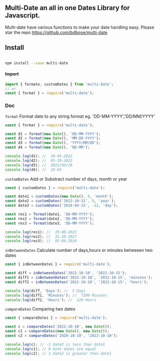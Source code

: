 ## Multi-Date an all in one Dates Library for Javascript.

Multi-date have various functions to make your date handling easy. Please star the repo https://github.com/bdbose/multi-date

## Install

```bash

npm install --save multi-date


```

#### Import

```jsx
import { formate, customDates } from 'multi-date';
// or
const { format } = require('multi-date');
```

### Doc

`format` Format date to any string format eg. 'DD-MM-YYYY','DD/MM/YYYY'

```jsx
const { format } = require('multi-date');

const d1 = format(new Date(), 'DD-MM-YYYY');
const d2 = format(new Date(), 'MM-DD-YYYY');
const d3 = format(new Date(), 'YYYY/MM/DD');
const d4 = format(new Date(), 'DD-MM');

console.log(d1); //  19-03-2022
console.log(d2); //  03-19-2022
console.log(d3); //  2022/03/19
console.log(d4); //  19-03
```

`customDates` Add or Substract number of days, month or year

```jsx
const { customDates } = require('multi-date');

const date1 = customDates(new Date(), 5, 'month');
const date2 = customDates('2022-10-31', 5, 'year');
const date3 = customDates('2016-04-15', -12, 'day');

const res1 = format(date1, 'DD-MM-YYYY');
const res2 = format(date2, 'DD-MM-YYYY');
const res3 = format(date3, 'DD-MM-YYYY');

console.log(res1); //  19-08-2022
console.log(res2); //  31-10-2027
console.log(res3); //  03-04-2016
```

`inBetweenDates` Calculate number of days,hours or minutes betweeen two dates

```jsx
const { inBetweenDates } = require('multi-date');

const diff = inBetweenDates('2022-10-10', '2022-10-15');
const diff1 = inBetweenDates('2022-10-10', '2022-10-15', 'minutes');
const diff2 = inBetweenDates('2022-10-10', '2022-10-15', 'hours');

console.log(diff, 'Days'); //  5 Days
console.log(diff1, 'Minutes'); //  7200 Minutes
console.log(diff2, 'Hours'); //  120 Hours
```

`compareDates` Comparing two dates

```jsx
const { compareDates } = require('multi-date');

const c = compareDates('2022-10-10', new Date());
const c1 = compareDates(new Date(), new Date());
const c2 = compareDates('2020-10-10', '2022-10-10');

console.log(c); // -1 date2 is less than date1
console.log(c1); // 0 both dates are equal
console.log(c2); // 1 date2 is greater than date1
```
